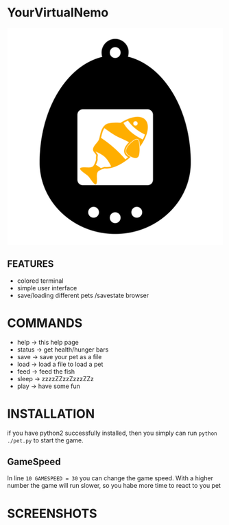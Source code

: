 # YourVirtualNemo


![GitHub Logo](/documentation/vf_logo.png)




## FEATURES

* colored terminal
* simple user interface
* save/loading different pets /savestate browser

# COMMANDS
* help -> this help page
* status -> get health/hunger bars
* save -> save your pet as a file
* load -> load a file to load a pet
* feed -> feed the fish
* sleep -> zzzzZZzzZzzzZZz
* play -> have some fun


# INSTALLATION
if you have python2 successfully installed, then you simply can run `python ./pet.py` to start the game.

## GameSpeed
In line `10 GAMESPEED = 30` you can change the game speed. With a higher number the game will run slower, so you habe more time to react to you pet


# SCREENSHOTS
